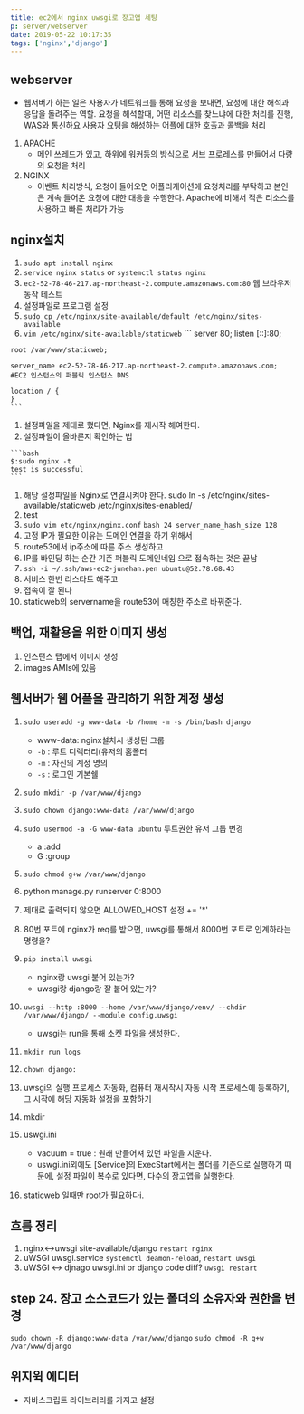 ```yaml
---
title: ec2에서 nginx uwsgi로 장고앱 세팅
p: server/webserver
date: 2019-05-22 10:17:35
tags: ['nginx','django']
---
```


## webserver

   - 웹서버가 하는 일은 사용자가 네트워크를 통해 요청을 보내면, 요청에 대한 해석과 응답을 돌려주는 역할. 요청을 해석할때, 어떤 리소스를 찾느냐에 대한 처리를 진행, WAS와 통신하요 사용자 요텅을 해성하는 어플에 대한 호출과 콜백을 처리

   1. APACHE
      - 메인 쓰레드가 있고, 하위에 워커등의 방식으로 서브 프로레스를 만들어서 다량의 요청을 처리
   1. NGINX
      - 이벤트 처리방식, 요청이 들어오면 어플리케이션에 요청처리를 부탁하고 본인은 계속 들어온 요청에 대한 대응을 수행한다. Apache에 비해서 적은 리소스를 사용하고 빠른 처리가 가능

## nginx설치
   1. `sudo apt install nginx`
   1. `service nginx status` or `systemctl status nginx`
   1. `ec2-52-78-46-217.ap-northeast-2.compute.amazonaws.com:80` 웹 브라우저 동작 테스트
   1. 설정파일로 프로그램 설정
   1. `sudo cp /etc/nginx/site-available/default /etc/nginx/sites-available`
   1. `vim /etc/nginx/site-available/staticweb`
    ```
    server 80;
    listen [::]:80;

    root /var/www/staticweb;
    
    server_name ec2-52-78-46-217.ap-northeast-2.compute.amazonaws.com; #EC2 인스턴스의 퍼블릭 인스턴스 DNS

    location / {
    }
    ```

   1. 설정파일을 제대로 했다면, Nginx를 재시작 해여한다.
   1. 설정파일이 올바른지 확인하는 법
    
    ```bash
    $:sudo nginx -t
    test is successful
    ```
   1. 해당 설정파일을 Nginx로 연결시켜야 한다. sudo ln -s /etc/nginx/sites-available/staticweb /etc/nginx/sites-enabled/
   1. test
   1. `sudo vim etc/nginx/nginx.conf`
    ```bash
    24 server_name_hash_size 128
    ```
   1. 고정 IP가 필요한 이유는 도메인 연결을 하기 위해서
   1. route53에서 ip주소에 따른 주소 생성하고
   1. IP를 바인딩 하는 순간 기존 퍼블릭 도메인네임 으로 접속하는 것은 끝남
   1. `ssh -i ~/.ssh/aws-ec2-junehan.pen ubuntu@52.78.68.43`
   1. 서비스 한번 리스타트 해주고
   1. 접속이 잘 된다
   1. staticweb의 servername을 route53에 매칭한 주소로 바꿔준다.

## 백업, 재활용을 위한 이미지 생성
   1. 인스턴스 탭에서 이미지 생성
   1. images AMIs에 있음


## 웹서버가 웹 어플을 관리하기 위한 계정 생성
   1. `sudo useradd -g www-data -b /home -m -s /bin/bash django`
       - www-data: nginx설치시 생성된 그룹
       - `-b` : 루트 디렉터리(유저의 홈폴터
       - `-m` : 자신의 계정 명의 
       - `-s` : 로그인 기본쉘
       
   1. `sudo mkdir -p /var/www/django` 
   1. `sudo chown django:www-data /var/www/django`
   1. `sudo usermod -a -G www-data ubuntu` 루트권한 유저 그룹 변경
        - a :add
        - G :group
   1. `sudo chmod g+w /var/www/django`
   1. python manage.py runserver 0:8000
   1. 제대로 출력되지 않으면 ALLOWED_HOST 설정 += '*'  
   1. 80번 포트에 nginx가 req를 받으면, uwsgi를 통해서 8000번 포트로 인계하라는 명령을?
   1. `pip install uwsgi`
        - nginx랑 uwsgi 붙어 있는가?
        - uwsgi랑 django랑 잘 붙어 있는가?
   1. `uwsgi --http :8000 --home /var/www/django/venv/ --chdir /var/www/django/ --module config.uwsgi`
      - uwsgi는 run을 통해 소켓 파일을 생성한다.
   1. `mkdir run logs`
   1. `chown django:`
   1. uwsgi의 실행 프로세스 자동화, 컴퓨터 재시작시 자동 시작 프로세스에 등록하기, 그 시작에 해당 자동화 설정을 포함하기
   
   1. mkdir
   1. uswgi.ini 
      - vacuum = true : 원래 만들어져 있던 파일을 지운다.
      - uswgi.ini외에도 [Service]의 ExecStart에서는 폴더를 기준으로 실행하기 때문에, 설정 파일이 복수로 있다면, 다수의 장고앱을 실행한다.
   1. staticweb 일때만 root가 필요하다i.
   
## 흐름 정리
   1. nginx<->uwsgi site-available/django `restart nginx`
   1. uWSGI uwsgi.service `systemctl deamon-reload`, `restart uwsgi`   
   1. uWSGI <-> djnago uwsgi.ini or django code diff? `uwsgi restart`

## step 24. 장고 소스코드가 있는 폴더의 소유자와 권한을 변경
`sudo chown -R django:www-data /var/www/django`
`sudo chmod -R g+w /var/www/django`

## 위지윅 에디터
- 자바스크립트 라이브러리를 가지고 설정
